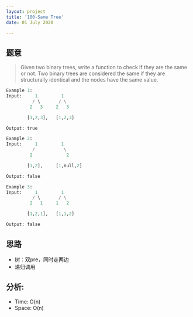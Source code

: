 ```yaml
---
layout: project
title: '100-Same Tree'
date: 01 July 2020

---
```

## 题意
> Given two binary trees, write a function to check if they are the same or not.
> Two binary trees are considered the same if they are structurally identical and the nodes have the same value.

~~~python
Example 1:
Input:     1         1
          / \       / \
         2   3     2   3

        [1,2,3],   [1,2,3]

Output: true

Example 2:
Input:     1         1
          /           \
         2             2

        [1,2],     [1,null,2]

Output: false

Example 3:
Input:     1         1
          / \       / \
         2   1     1   2

        [1,2,1],   [1,1,2]

Output: false
~~~

## 思路
- 树：双pre，同时走两边
- 递归调用


<script src="https://emgithub.com/embed.js?target=https%3A%2F%2Fgithub.com%2Fchuanluchen%2FLeetCode%2Fblob%2Fmain%2F_100_SameTree.py&style=hopscotch&showBorder=on&showFileMeta=on"></script>


## 分析:
- Time: O(n) 
- Space: O(n) 
